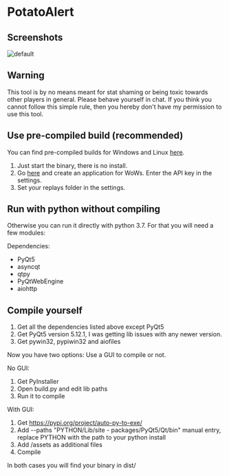 # PotatoAlert

## Screenshots

![default](https://i.imgur.com/DEX3wjo.png)

## Warning
This tool is by no means meant for stat shaming or being toxic towards other players in general.
Please behave yourself in chat.
If you think you cannot follow this simple rule, then you hereby don't have my permission to use this tool.

## Use pre-compiled build (recommended)
You can find pre-compiled builds for Windows and Linux [here](https://github.com/razaqq/PotatoAlert/releases).

1. Just start the binary, there is no install.
2. Go [here](https://developers.wargaming.net/applications/) and create an application for WoWs. Enter the API key in the settings.
3. Set your replays folder in the settings.


## Run with python without compiling
Otherwise you can run it directly with python 3.7.
For that you will need a few modules:

Dependencies:
- PyQt5
- asyncqt
- qtpy
- PyQtWebEngine
- aiohttp

## Compile yourself
1. Get all the dependencies listed above except PyQt5
2. Get PyQt5 version 5.12.1, I was getting lib issues with any newer version.
3. Get pywin32, pypiwin32 and aiofiles

Now you have two options: Use a GUI to compile or not.

No GUI:
1. Get PyInstaller
2. Open build.py and edit lib paths
3. Run it to compile

With GUI:
1. Get https://pypi.org/project/auto-py-to-exe/
2. Add --paths "PYTHON/Lib/site - packages/PyQt5/Qt/bin" manual entry, replace PYTHON with the path to your python install
3. Add /assets as additional files
4. Compile

In both cases you will find your binary in dist/